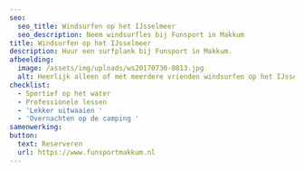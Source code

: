 ```yaml
---
seo:
  seo_title: Windsurfen op het IJsselmeer
  seo_description: Neem windsurfles bij Funsport in Makkum
title: Windsurfen op het IJsselmeer
description: Huur een surfplank bij Funsport in Makkum.
afbeelding:
  image: /assets/img/uploads/ws20170730-0813.jpg
  alt: Heerlijk alleen of met meerdere vrienden windsurfen op het IJsselmeer
checklist:
  - Sportief op het water
  - Professionele lessen
  - 'Lekker uitwaaien '
  - 'Overnachten op de camping '
samenwerking:
button:
  text: Reserveren
  url: https://www.funsportmakkum.nl
---
```

